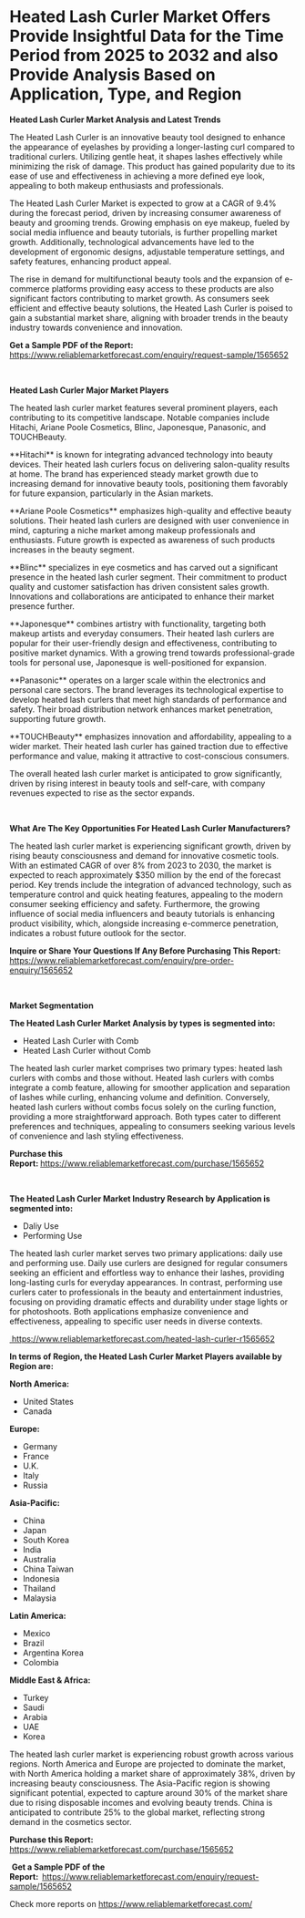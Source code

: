 <p><h1>Heated Lash Curler Market Offers Provide Insightful Data for the Time Period from 2025 to 2032 and also Provide Analysis Based on Application, Type, and Region</h1></p><p><strong>Heated Lash Curler Market Analysis and Latest Trends</strong></p>
<p><p>The Heated Lash Curler is an innovative beauty tool designed to enhance the appearance of eyelashes by providing a longer-lasting curl compared to traditional curlers. Utilizing gentle heat, it shapes lashes effectively while minimizing the risk of damage. This product has gained popularity due to its ease of use and effectiveness in achieving a more defined eye look, appealing to both makeup enthusiasts and professionals.</p><p>The Heated Lash Curler Market is expected to grow at a CAGR of 9.4% during the forecast period, driven by increasing consumer awareness of beauty and grooming trends. Growing emphasis on eye makeup, fueled by social media influence and beauty tutorials, is further propelling market growth. Additionally, technological advancements have led to the development of ergonomic designs, adjustable temperature settings, and safety features, enhancing product appeal.</p><p>The rise in demand for multifunctional beauty tools and the expansion of e-commerce platforms providing easy access to these products are also significant factors contributing to market growth. As consumers seek efficient and effective beauty solutions, the Heated Lash Curler is poised to gain a substantial market share, aligning with broader trends in the beauty industry towards convenience and innovation.</p></p>
<p><strong>Get a Sample PDF of the Report:&nbsp;</strong> <a href="https://www.reliablemarketforecast.com/enquiry/request-sample/1565652?utm_campaign=2950&utm_medium=2&utm_source=Github&utm_content=ia&utm_term=04042025&utm_id=heated-lash-curler">https://www.reliablemarketforecast.com/enquiry/request-sample/1565652</a></p>
<p>&nbsp;</p>
<p><strong>Heated Lash Curler Major Market Players</strong></p>
<p><p>The heated lash curler market features several prominent players, each contributing to its competitive landscape. Notable companies include Hitachi, Ariane Poole Cosmetics, Blinc, Japonesque, Panasonic, and TOUCHBeauty.</p><p>**Hitachi** is known for integrating advanced technology into beauty devices. Their heated lash curlers focus on delivering salon-quality results at home. The brand has experienced steady market growth due to increasing demand for innovative beauty tools, positioning them favorably for future expansion, particularly in the Asian markets.</p><p>**Ariane Poole Cosmetics** emphasizes high-quality and effective beauty solutions. Their heated lash curlers are designed with user convenience in mind, capturing a niche market among makeup professionals and enthusiasts. Future growth is expected as awareness of such products increases in the beauty segment.</p><p>**Blinc** specializes in eye cosmetics and has carved out a significant presence in the heated lash curler segment. Their commitment to product quality and customer satisfaction has driven consistent sales growth. Innovations and collaborations are anticipated to enhance their market presence further.</p><p>**Japonesque** combines artistry with functionality, targeting both makeup artists and everyday consumers. Their heated lash curlers are popular for their user-friendly design and effectiveness, contributing to positive market dynamics. With a growing trend towards professional-grade tools for personal use, Japonesque is well-positioned for expansion.</p><p>**Panasonic** operates on a larger scale within the electronics and personal care sectors. The brand leverages its technological expertise to develop heated lash curlers that meet high standards of performance and safety. Their broad distribution network enhances market penetration, supporting future growth.</p><p>**TOUCHBeauty** emphasizes innovation and affordability, appealing to a wider market. Their heated lash curler has gained traction due to effective performance and value, making it attractive to cost-conscious consumers.</p><p>The overall heated lash curler market is anticipated to grow significantly, driven by rising interest in beauty tools and self-care, with company revenues expected to rise as the sector expands.</p></p>
<p>&nbsp;</p>
<p><strong>What Are The Key Opportunities For Heated Lash Curler Manufacturers?</strong></p>
<p><p>The heated lash curler market is experiencing significant growth, driven by rising beauty consciousness and demand for innovative cosmetic tools. With an estimated CAGR of over 8% from 2023 to 2030, the market is expected to reach approximately $350 million by the end of the forecast period. Key trends include the integration of advanced technology, such as temperature control and quick heating features, appealing to the modern consumer seeking efficiency and safety. Furthermore, the growing influence of social media influencers and beauty tutorials is enhancing product visibility, which, alongside increasing e-commerce penetration, indicates a robust future outlook for the sector.</p></p>
<p><strong>Inquire or Share Your Questions If Any Before Purchasing This Report:</strong> <a href="https://www.reliablemarketforecast.com/enquiry/pre-order-enquiry/1565652?utm_campaign=2950&utm_medium=2&utm_source=Github&utm_content=ia&utm_term=04042025&utm_id=heated-lash-curler">https://www.reliablemarketforecast.com/enquiry/pre-order-enquiry/1565652</a></p>
<p>&nbsp;</p>
<p><strong>Market Segmentation</strong></p>
<p><strong>The Heated Lash Curler Market Analysis by types is segmented into:</strong></p>
<p><ul><li>Heated Lash Curler with Comb</li><li>Heated Lash Curler without Comb</li></ul></p>
<p><p>The heated lash curler market comprises two primary types: heated lash curlers with combs and those without. Heated lash curlers with combs integrate a comb feature, allowing for smoother application and separation of lashes while curling, enhancing volume and definition. Conversely, heated lash curlers without combs focus solely on the curling function, providing a more straightforward approach. Both types cater to different preferences and techniques, appealing to consumers seeking various levels of convenience and lash styling effectiveness.</p></p>
<p><strong>Purchase this Report:&nbsp;</strong><a href="https://www.reliablemarketforecast.com/purchase/1565652?utm_campaign=2950&utm_medium=2&utm_source=Github&utm_content=ia&utm_term=04042025&utm_id=heated-lash-curler">https://www.reliablemarketforecast.com/purchase/1565652</a></p>
<p>&nbsp;</p>
<p><strong>The Heated Lash Curler Market Industry Research by Application is segmented into:</strong></p>
<p><ul><li>Daliy Use</li><li>Performing Use</li></ul></p>
<p><p>The heated lash curler market serves two primary applications: daily use and performing use. Daily use curlers are designed for regular consumers seeking an efficient and effortless way to enhance their lashes, providing long-lasting curls for everyday appearances. In contrast, performing use curlers cater to professionals in the beauty and entertainment industries, focusing on providing dramatic effects and durability under stage lights or for photoshoots. Both applications emphasize convenience and effectiveness, appealing to specific user needs in diverse contexts.</p></p>
<p><a href="https://www.reliablemarketforecast.com/heated-lash-curler-r1565652?utm_campaign=2950&utm_medium=2&utm_source=Github&utm_content=ia&utm_term=04042025&utm_id=heated-lash-curler">&nbsp;https://www.reliablemarketforecast.com/heated-lash-curler-r1565652</a></p>
<p><strong>In terms of Region, the Heated Lash Curler Market Players available by Region are:</strong></p>
<p>
    <p> <strong> North America: </strong>
        <ul>
            <li>United States</li>
            <li>Canada</li>
        </ul>
        </p> 
    <p> <strong> Europe: </strong>
        <ul>
            <li>Germany</li>
            <li>France</li>
            <li>U.K.</li>
            <li>Italy</li>
            <li>Russia</li>
        </ul>
        </p> 
    <p> <strong> Asia-Pacific: </strong>
        <ul>
            <li>China</li>
            <li>Japan</li>
            <li>South Korea</li>
            <li>India</li>
            <li>Australia</li>
            <li>China Taiwan</li>
            <li>Indonesia</li>
            <li>Thailand</li>
            <li>Malaysia</li>
        </ul>
        </p> 
    <p> <strong> Latin America: </strong>
        <ul>
            <li>Mexico</li>
            <li>Brazil</li>
            <li>Argentina Korea</li>
            <li>Colombia</li>
        </ul>
        </p> 
    <p> <strong> Middle East & Africa: </strong>
        <ul>
            <li>Turkey</li>
            <li>Saudi</li>
            <li>Arabia</li>
            <li>UAE</li>
            <li>Korea</li>
        </ul>
    </p>
    </p>
<p><p>The heated lash curler market is experiencing robust growth across various regions. North America and Europe are projected to dominate the market, with North America holding a market share of approximately 38%, driven by increasing beauty consciousness. The Asia-Pacific region is showing significant potential, expected to capture around 30% of the market share due to rising disposable incomes and evolving beauty trends. China is anticipated to contribute 25% to the global market, reflecting strong demand in the cosmetics sector.</p></p>
<p><strong>Purchase this Report: </strong><a href="https://www.reliablemarketforecast.com/purchase/1565652?utm_campaign=2950&utm_medium=2&utm_source=Github&utm_content=ia&utm_term=04042025&utm_id=heated-lash-curler">https://www.reliablemarketforecast.com/purchase/1565652</a></p>
<p>&nbsp;<strong>Get a Sample PDF of the Report:&nbsp;&nbsp;</strong><a href="https://www.reliablemarketforecast.com/enquiry/request-sample/1565652?utm_campaign=2950&utm_medium=2&utm_source=Github&utm_content=ia&utm_term=04042025&utm_id=heated-lash-curler">https://www.reliablemarketforecast.com/enquiry/request-sample/1565652</a></p>
<p><strong></strong></p>
<p>Check more reports on <a href="https://www.reliablemarketforecast.com/?utm_campaign=2950&utm_medium=2&utm_source=Github&utm_content=ia&utm_term=04042025&utm_id=heated-lash-curler">https://www.reliablemarketforecast.com/</a></p>